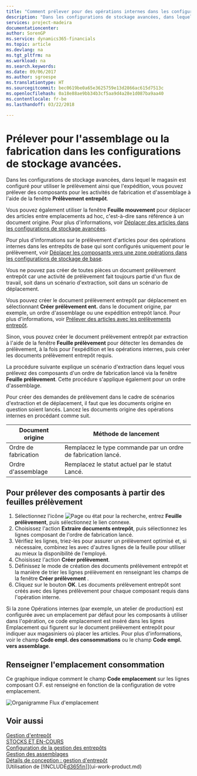 ```yaml
---
title: "Comment prélever pour des opérations internes dans les configurations de stockage avancées | Microsoft Docs"
description: "Dans les configurations de stockage avancées, dans lequel le magasin est configuré pour utiliser le prélèvement ainsi que l'expédition, vous pouvez prélever des composants pour les activités de fabrication et d'assemblage à l'aide de la fenêtre **Prélèvement entrepôt**."
services: project-madeira
documentationcenter: 
author: SorenGP
ms.service: dynamics365-financials
ms.topic: article
ms.devlang: na
ms.tgt_pltfrm: na
ms.workload: na
ms.search.keywords: 
ms.date: 09/06/2017
ms.author: sgroespe
ms.translationtype: HT
ms.sourcegitcommit: bec0619be0a65e3625759e13d2866ac615d7513c
ms.openlocfilehash: 0a18e88ae9bb34b3cf5aa9d4a28e1d087ba9aa40
ms.contentlocale: fr-be
ms.lasthandoff: 03/22/2018

---
```

# <a name="pick-for-assembly-or-production-in-advanced-warehouse-configurations"></a>Prélever pour l'assemblage ou la fabrication dans les configurations de stockage avancées.
Dans les configurations de stockage avancées, dans lequel le magasin est configuré pour utiliser le prélèvement ainsi que l'expédition, vous pouvez prélever des composants pour les activités de fabrication et d'assemblage à l'aide de la fenêtre **Prélèvement entrepôt**.  

Vous pouvez également utiliser la fenêtre **Feuille mouvement** pour déplacer des articles entre emplacements ad hoc, c'est-à-dire sans référence à un document origine. Pour plus d'informations, voir [Déplacer des articles dans les configurations de stockage avancées](warehouse-how-to-move-items-in-advanced-warehousing.md).  

Pour plus d'informations sur le prélèvement d'articles pour des opérations internes dans les entrepôts de base qui sont configurés uniquement pour le prélèvement, voir [Déplacer les composants vers une zone opérations dans les configurations de stockage de base](warehouse-how-to-move-components-to-an-operation-area-in-basic-warehousing.md).  

Vous ne pouvez pas créer de toutes pièces un document prélèvement entrepôt car une activité de prélèvement fait toujours partie d'un flux de travail, soit dans un scénario d'extraction, soit dans un scénario de déplacement.  

Vous pouvez créer le document prélèvement entrepôt par déplacement en sélectionnant **Créer prélèvement ent.** dans le document origine, par exemple, un ordre d'assemblage ou une expédition entrepôt lancé. Pour plus d'informations, voir [Prélever des articles avec les prélèvements entrepôt](warehouse-how-to-pick-items-for-warehouse-shipment.md).  

Sinon, vous pouvez créer le document prélèvement entrepôt par extraction à l'aide de la fenêtre **Feuille prélèvement** pour détecter les demandes de prélèvement, à la fois pour l'expédition et les opérations internes, puis créer les documents prélèvement entrepôt requis.  

La procédure suivante explique un scénario d'extraction dans lequel vous prélevez des composants d'un ordre de fabrication lancé via la fenêtre **Feuille prélèvement**. Cette procédure s'applique également pour un ordre d'assemblage.  

Pour créer des demandes de prélèvement dans le cadre de scénarios d'extraction et de déplacement, il faut que les documents origine en question soient lancés. Lancez les documents origine des opérations internes en procédant comme suit.  

|Document origine|Méthode de lancement|  
|---------------------|--------------------|  
|Ordre de fabrication|Remplacez le type commande par un ordre de fabrication lancé.|  
|Ordre d'assemblage|Remplacez le statut actuel par le statut Lancé.|  

## <a name="to-pick-components-using-the-pick-worksheet"></a>Pour prélever des composants à partir des feuilles prélèvement  
1.  Sélectionnez l'icône ![Page ou état pour la recherche](media/ui-search/search_small.png "Page ou état pour la recherche"), entrez **Feuille prélèvement**, puis sélectionnez le lien connexe.  
2.  Choisissez l'action **Extraire documents entrepôt**, puis sélectionnez les lignes composant de l'ordre de fabrication lancé.  
3.  Vérifiez les lignes, triez-les pour assurer un prélèvement optimisé et, si nécessaire, combinez les avec d'autres lignes de la feuille pour utiliser au mieux la disponibilité de l'employé.  
4.  Choisissez l'action **Créer prélèvement**.  
5.  Définissez le mode de création des documents prélèvement entrepôt et la manière de trier les lignes prélèvement en renseignant les champs de la fenêtre **Créer prélèvement** .  
6.  Cliquez sur le bouton **OK**. Les documents prélèvement entrepôt sont créés avec des lignes prélèvement pour chaque composant requis dans l'opération interne.  

Si la zone Opérations internes (par exemple, un atelier de production) est configurée avec un emplacement par défaut pour les composants à utiliser dans l'opération, ce code emplacement est inséré dans les lignes Emplacement qui figurent sur le document prélèvement entrepôt pour indiquer aux magasiniers où placer les articles. Pour plus d'informations, voir le champ **Code empl. des consommations** ou le champ **Code empl. vers assemblage**.

## <a name="filling-the-consumption-bin"></a>Renseigner l'emplacement consommation
Ce graphique indique comment le champ **Code emplacement** sur les lignes composant O.F. est renseigné en fonction de la configuration de votre emplacement.

![Organigramme Flux d'emplacement](media/binflow.png "BinFlow")  

## <a name="see-also"></a>Voir aussi
[Gestion d'entrepôt](warehouse-manage-warehouse.md)  
[STOCKS ET EN-COURS](inventory-manage-inventory.md)  
[Configuration de la gestion des entrepôts](warehouse-setup-warehouse.md)     
[Gestion des assemblages](assembly-assemble-items.md)    
[Détails de conception : gestion d'entrepôt](design-details-warehouse-management.md)  
[Utilisation de [!INCLUDE[d365fin](includes/d365fin_md.md)]](ui-work-product.md)

